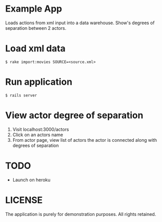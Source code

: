 # Example App

Loads actions from xml input into a data warehouse. Show's degrees of separation between 2 actors.

# Load xml data

    $ rake import:movies SOURCE=<source.xml>

# Run application

    $ rails server

# View actor degree of separation

1. Visit localhost:3000/actors
2. Click on an actors name
3. From actor page, view list of actors the actor is connected along with
   degrees of separation

# TODO

- Launch on heroku

# LICENSE

The application is purely for demonstration purposes. All rights retained.
